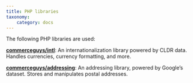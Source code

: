 ```yaml
---
title: PHP libraries
taxonomy:
    category: docs
---
```


The following PHP libraries are used:

**[commerceguys/intl]**: An internationalization library powered by CLDR data. Handles currencies, currency formatting, and more.

**[commerceguys/addressing]**: An addressing library, powered by Google’s dataset. Stores and manipulates postal addresses.

[commerceguys/intl]: https://github.com/commerceguys/intl
[commerceguys/addressing]: https://github.com/commerceguys/addressing
